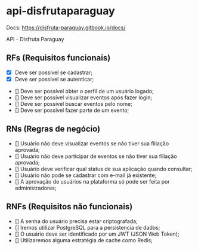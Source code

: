 # api-disfrutaparaguay

Docs: https://disfruta-paraguay.gitbook.io/docs/

API - Disfruta Paraguay

## RFs (Requisitos funcionais)

- [x] Deve ser possível se cadastrar;
- [x] Deve ser possível se autenticar;
- [] Deve ser possível obter o perfil de um usuário logado;
- [] Deve ser possível visualizar eventos após fazer login;
- [] Deve ser possível buscar eventos pelo nome;
- [] Deve ser possível fazer parte de um evento;

## RNs (Regras de negócio)

- [] Usuário não deve visualizar eventos se não tiver sua filiação aprovada;
- [] Usuário não deve participar de eventos se não tiver sua filiação aprovada;
- [] Usuário deve verificar qual status de sua aplicação quando consultar;
- [] Usuário não pode se cadastrar com e-mail já existente;
- [] A aprovação de usuários na plataforma só pode ser feita por administradores;

## RNFs (Requisitos não funcionais)

- [] A senha do usuário precisa estar criptografada;
- [] Iremos utilizar PostgreSQL para a persistencia de dados;
- [] O usuário deve ser identificado por um JWT (JSON Web Token);
- [] Utilizaremos alguma estratégia de cache como Redis;

